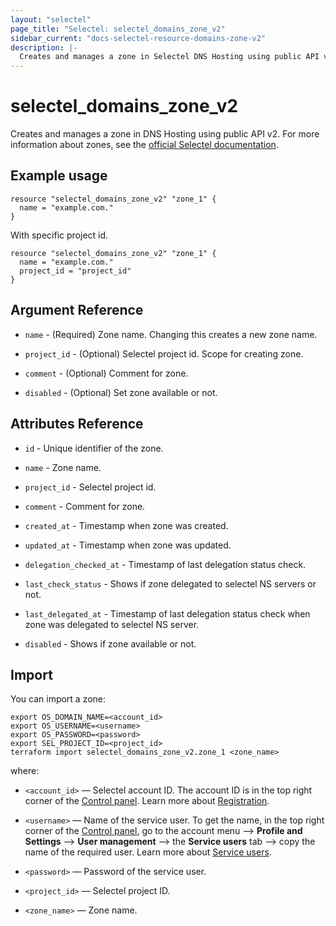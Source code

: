 ```yaml
---
layout: "selectel"
page_title: "Selectel: selectel_domains_zone_v2"
sidebar_current: "docs-selectel-resource-domains-zone-v2"
description: |-
  Creates and manages a zone in Selectel DNS Hosting using public API v2.
---
```


# selectel\_domains\_zone\_v2

Creates and manages a zone in DNS Hosting using public API v2. For more information about zones, see the [official Selectel documentation](https://docs.selectel.ru/networks-services/dns/zones/).

## Example usage

```hcl
resource "selectel_domains_zone_v2" "zone_1" {
  name = "example.com."
}
```

With specific project id.

```hcl
resource "selectel_domains_zone_v2" "zone_1" {
  name = "example.com."
  project_id = "project_id"
}
```

## Argument Reference

* `name` - (Required) Zone name. Changing this creates a new zone name.

* `project_id` - (Optional) Selectel project id. Scope for creating zone.

* `comment` - (Optional) Comment for zone.

* `disabled` - (Optional) Set zone available or not.

## Attributes Reference

* `id` - Unique identifier of the zone.

* `name` - Zone name.

* `project_id` - Selectel project id.

* `comment` - Comment for zone.

* `created_at` - Timestamp when zone was created.

* `updated_at` - Timestamp when zone was updated.

* `delegation_checked_at` - Timestamp of last delegation status check.

* `last_check_status` - Shows if zone delegated to selectel NS servers or not.

* `last_delegated_at` - Timestamp of last delegation status check when zone was delegated to selectel NS server.

* `disabled` - Shows if zone available or not.

## Import

You can import a zone:

```shell
export OS_DOMAIN_NAME=<account_id>
export OS_USERNAME=<username>
export OS_PASSWORD=<password>
export SEL_PROJECT_ID=<project_id>
terraform import selectel_domains_zone_v2.zone_1 <zone_name>
```

where:

* `<account_id>` — Selectel account ID. The account ID is in the top right corner of the [Control panel](https://my.selectel.ru/). Learn more about [Registration](https://docs.selectel.ru/control-panel-actions/account/registration/).

* `<username>` — Name of the service user. To get the name, in the top right corner of the [Control panel](https://my.selectel.ru/profile/users_management/users?type=service), go to the account menu ⟶ **Profile and Settings** ⟶ **User management** ⟶ the **Service users** tab ⟶ copy the name of the required user. Learn more about [Service users](https://docs.selectel.ru/control-panel-actions/users-and-roles/user-types-and-roles/).

* `<password>` — Password of the service user.

* `<project_id>` — Selectel project ID.

* `<zone_name>` — Zone name.
